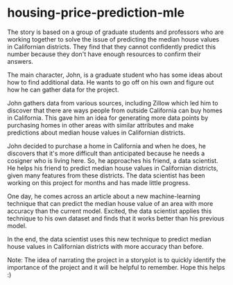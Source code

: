 # housing-price-prediction-mle

The story is based on a group of graduate students and professors who are working together to solve the issue of predicting the median house values in Californian districts. They find that they cannot confidently predict this number because they don't have enough resources to confirm their answers.

The main character, John, is a graduate student who has some ideas about how to find additional data. He wants to go off on his own and figure out how he can gather data for the project.

John gathers data from various sources, including Zillow which led him to discover that there are ways people from outside California can buy homes in California. This gave him an idea for generating more data points by purchasing homes in other areas with similar attributes and make predictions about median house values in Californian districts.

John decided to purchase a home in California and when he does, he discovers that it's more difficult than anticipated because he needs a cosigner who is living here. So, he approaches his friend, a data scientist. He helps his friend to predict median house values in Californian districts, given many features from these districts. The data scientist has been working on this project for months and has made little progress. 

One day, he comes across an article about a new machine-learning technique that can predict the median house value of an area with more accuracy than the current model. Excited, the data scientist applies this technique to his own dataset and finds that it works better than his previous model.

In the end, the data scientist uses this new technique to predict median house values in Californian districts with more accuracy than before.

Note: The idea of narrating the project in a storyplot is to quickly identify the importance of the project and it will be helpful to remember. Hope this helps :)
